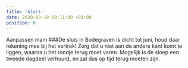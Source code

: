 ```yaml
---
title: 'Alert:'
date: 2020-03-19 09:11:00 +01:00
position: 0
---
```


Aanpassen mam
###De sluis in Bodegraven is dicht tot juni, houd daar rekening mee bij het vertrek! Zorg dat u niet aan de andere kant komt te liggen, waarna u het rondje terug moet varen. Mogelijk is de sloep een tweede dagdeel verhuurd, en zal dus op tijd terug moeten zijn.